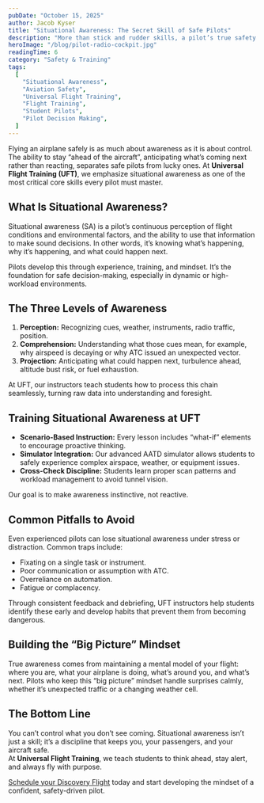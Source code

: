 ```yaml
---
pubDate: "October 15, 2025"
author: Jacob Kyser
title: "Situational Awareness: The Secret Skill of Safe Pilots"
description: "More than stick and rudder skills, a pilot’s true safety net is situational awareness—the ability to perceive what’s happening, understand its meaning, and anticipate what comes next. At Universal Flight Training in Sarasota, we teach students how to think ahead of the airplane, not just fly it."
heroImage: "/blog/pilot-radio-cockpit.jpg"
readingTime: 6
category: "Safety & Training"
tags:
  [
    "Situational Awareness",
    "Aviation Safety",
    "Universal Flight Training",
    "Flight Training",
    "Student Pilots",
    "Pilot Decision Making",
  ]
---
```


Flying an airplane safely is as much about awareness as it is about control. The ability to stay “ahead of the aircraft”, anticipating what’s coming next rather than reacting, separates safe pilots from lucky ones. At **Universal Flight Training (UFT)**, we emphasize situational awareness as one of the most critical core skills every pilot must master.

## What Is Situational Awareness?

Situational awareness (SA) is a pilot’s continuous perception of flight conditions and environmental factors, and the ability to use that information to make sound decisions. In other words, it’s knowing what’s happening, why it’s happening, and what could happen next.

Pilots develop this through experience, training, and mindset. It’s the foundation for safe decision-making, especially in dynamic or high-workload environments.

## The Three Levels of Awareness

1. **Perception:** Recognizing cues, weather, instruments, radio traffic, position.  
2. **Comprehension:** Understanding what those cues mean, for example, why airspeed is decaying or why ATC issued an unexpected vector.  
3. **Projection:** Anticipating what could happen next, turbulence ahead, altitude bust risk, or fuel exhaustion.

At UFT, our instructors teach students how to process this chain seamlessly, turning raw data into understanding and foresight.

## Training Situational Awareness at UFT

- **Scenario-Based Instruction:** Every lesson includes “what-if” elements to encourage proactive thinking.  
- **Simulator Integration:** Our advanced AATD simulator allows students to safely experience complex airspace, weather, or equipment issues.  
- **Cross-Check Discipline:** Students learn proper scan patterns and workload management to avoid tunnel vision.  

Our goal is to make awareness instinctive, not reactive.

## Common Pitfalls to Avoid

Even experienced pilots can lose situational awareness under stress or distraction. Common traps include:

- Fixating on a single task or instrument.
- Poor communication or assumption with ATC.
- Overreliance on automation.
- Fatigue or complacency.

Through consistent feedback and debriefing, UFT instructors help students identify these early and develop habits that prevent them from becoming dangerous.

## Building the “Big Picture” Mindset

True awareness comes from maintaining a mental model of your flight: where you are, what your airplane is doing, what’s around you, and what’s next. Pilots who keep this “big picture” mindset handle surprises calmly, whether it’s unexpected traffic or a changing weather cell.

## The Bottom Line

You can’t control what you don’t see coming. Situational awareness isn’t just a skill; it’s a discipline that keeps you, your passengers, and your aircraft safe.  
At **Universal Flight Training**, we teach students to think ahead, stay alert, and always fly with purpose.

[Schedule your Discovery Flight](/discovery-flight/) today and start developing the mindset of a confident, safety-driven pilot.

